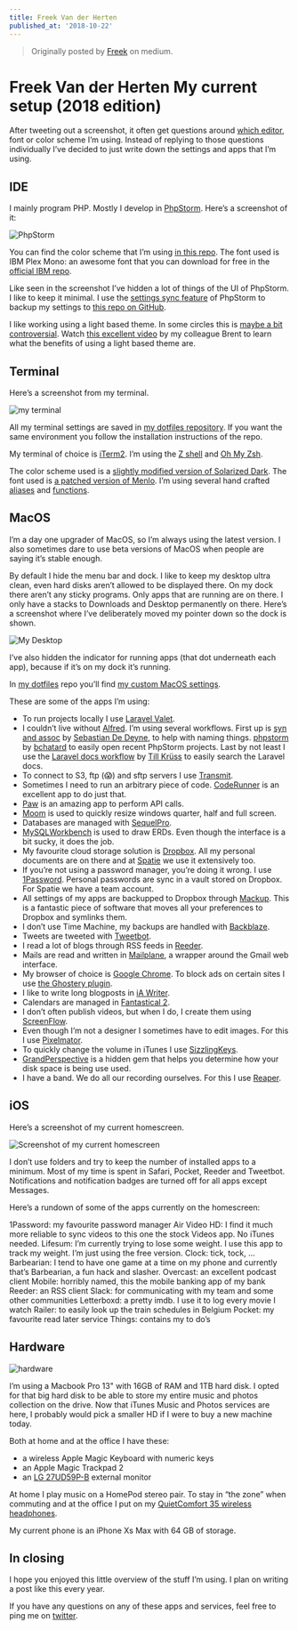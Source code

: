 ```yaml
---
title: Freek Van der Herten
published_at: '2018-10-22'
---
```


> Originally posted by [Freek](https://medium.com/@freekmurze/my-current-setup-2018-edition-700687fbc838) on medium.

# Freek Van der Herten My current setup (2018 edition)

After tweeting out a screenshot, it often get questions around [which editor](https://twitter.com/bashgeek/status/1053559280035491840), font or color scheme I’m using. Instead of replying to those questions individually I’ve decided to just write down the settings and apps that I’m using.

## IDE

I mainly program PHP. Mostly I develop in [PhpStorm](https://www.jetbrains.com/phpstorm). Here’s a screenshot of it:

![PhpStorm](images/ide.png)

You can find the color scheme that I’m using [in this repo](https://github.com/freekmurze/phpstorm-color-schemes). The font used is IBM Plex Mono: an awesome font that you can download for free in the [official IBM repo](https://github.com/IBM/plex/tree/master/IBM-Plex-Mono/fonts/complete/ttf).

Like seen in the screenshot I’ve hidden a lot of things of the UI of PhpStorm. I like to keep it minimal. I use the [settings sync feature](https://www.jetbrains.com/help/phpstorm/sharing-your-ide-settings.html#settings-repository) of PhpStorm to backup my settings to [this repo on GitHub](https://github.com/freekmurze/phpstorm-settings).

I like working using a light based theme. In some circles this is [maybe a bit controversial](https://twitter.com/Loruzzz/status/1053561991934214144). Watch [this excellent video](https://youtu.be/rDMI1dpNfdw?t=353) by my colleague Brent to learn what the benefits of using a light based theme are.

## Terminal

Here’s a screenshot from my terminal.

![my terminal](images/terminal.png)

All my terminal settings are saved in [my dotfiles repository](https://github.com/freekmurze/dotfiles). If you want the same environment you follow the installation instructions of the repo.

My terminal of choice is [iTerm2](https://www.iterm2.com/). I’m using the [Z shell](https://en.wikipedia.org/wiki/Z_shell) and [Oh My Zsh](https://ohmyz.sh/).

The color scheme used is a [slightly modified version of Solarized Dark](https://github.com/freekmurze/dotfiles/blob/master/misc/Solarized%20Dark%20Corrected.itermcolors). The font used is [a patched version of Menlo](https://github.com/freekmurze/dotfiles/blob/master/misc/Menlo-Powerline.otf). I’m using several hand crafted [aliases](https://github.com/freekmurze/dotfiles/blob/master/shell/.aliases) and [functions](https://github.com/freekmurze/dotfiles/blob/master/shell/.functions).

## MacOS

I’m a day one upgrader of MacOS, so I’m always using the latest version. I also sometimes dare to use beta versions of MacOS when people are saying it’s stable enough.

By default I hide the menu bar and dock. I like to keep my desktop ultra clean, even hard disks aren’t allowed to be displayed there. On my dock there aren’t any sticky programs. Only apps that are running are on there. I only have a stacks to Downloads and Desktop permanently on there. Here’s a screenshot where I’ve deliberately moved my pointer down so the dock is shown.

![My Desktop](images/desktop.png)

I’ve also hidden the indicator for running apps (that dot underneath each app), because if it’s on my dock it’s running.

In [my dotfiles](https://github.com/freekmurze/dotfiles) repo you’ll find [my custom MacOS settings](https://github.com/freekmurze/dotfiles/blob/master/macos/set-defaults.sh).

These are some of the apps I’m using:

* To run projects locally I use [Laravel Valet](https://laravel.com/docs/5.7/valet).
* I couldn’t live without [Alfred](https://www.alfredapp.com/). I’m using several workflows. First up is [syn and assoc](https://github.com/sebastiandedeyne/naming-things-alfred-workflow) by [Sebastian De Deyne](https://twitter.com/sebdedeyne), to help with naming things. [phpstorm](https://github.com/bchatard/jetbrains-alfred-workflow) by [bchatard](https://github.com/bchatard) to easily open recent PhpStorm projects. Last by not least I use the [Laravel docs workflow](https://github.com/tillkruss/alfred-laravel-docs) by [Till Krüss](https://twitter.com/tillkruss) to easily search the Laravel docs.
* To connect to S3, ftp (😱) and sftp servers I use [Transmit](https://panic.com/transmit/).
* Sometimes I need to run an arbitrary piece of code. [CodeRunner](https://coderunnerapp.com/) is an excellent app to do just that.
* [Paw](https://paw.cloud/) is an amazing app to perform API calls.
* [Moom](https://manytricks.com/moom/) is used to quickly resize windows quarter, half and full screen.
* Databases are managed with [SequelPro](https://sequelpro.com/).
* [MySQLWorkbench](https://www.mysql.com/products/workbench/) is used to draw ERDs. Even though the interface is a bit sucky, it does the job.
* My favourite cloud storage solution is [Dropbox](https://dropbox.com/). All my personal documents are on there and at [Spatie](https://spatie.be/) we use it extensively too.
* If you’re not using a password manager, you’re doing it wrong. I use [1Password](https://1password.com/). Personal passwords are sync in a vault stored on Dropbox. For Spatie we have a team account.
* All settings of my apps are backupped to Dropbox through [Mackup](https://github.com/lra/mackup). This is a fantastic piece of software that moves all your preferences to Dropbox and symlinks them.
* I don’t use Time Machine, my backups are handled with [Backblaze](https://www.backblaze.com/).
* Tweets are tweeted with [Tweetbot](https://tapbots.com/tweetbot/mac/).
* I read a lot of blogs through RSS feeds in [Reeder](http://reederapp.com/mac/).
* Mails are read and written in [Mailplane](https://mailplaneapp.com/), a wrapper around the Gmail web interface.
* My browser of choice is [Google Chrome](https://www.google.com/chrome/). To block ads on certain sites I use [the Ghostery plugin](https://www.ghostery.com/).
* I like to write long blogposts in [iA Writer](https://ia.net/writer).
* Calendars are managed in [Fantastical 2](https://flexibits.com/fantastical).
* I don’t often publish videos, but when I do, I create them using [ScreenFlow](https://www.telestream.net/screenflow/overview.htm).
* Even though I’m not a designer I sometimes have to edit images. For this I use [Pixelmator](https://www.pixelmator.com/pro/).
* To quickly change the volume in iTunes I use [SizzlingKeys](http://www.yellowmug.com/sizzlingkeys/).
* [GrandPerspective](http://grandperspectiv.sourceforge.net/) is a hidden gem that helps you determine how your disk space is being use used.
* I have a band. We do all our recording ourselves. For this I use [Reaper](https://www.reaper.fm/).

## iOS

Here’s a screenshot of my current homescreen.

![Screenshot of my current homescreen](images/homescreen.jpeg)

I don’t use folders and try to keep the number of installed apps to a minimum. Most of my time is spent in Safari, Pocket, Reeder and Tweetbot. Notifications and notification badges are turned off for all apps except Messages.

Here’s a rundown of some of the apps currently on the homescreen:

1Password: my favourite password manager
Air Video HD: I find it much more reliable to sync videos to this one the stock Videos app. No iTunes needed.
Lifesum: I’m currently trying to lose some weight. I use this app to track my weight. I’m just using the free version.
Clock: tick, tock, …
Barbearian: I tend to have one game at a time on my phone and currently that’s Barbearian, a fun hack and slasher.
Overcast: an excellent podcast client
Mobile: horribly named, this the mobile banking app of my bank
Reeder: an RSS client
Slack: for communicating with my team and some other communities
Letterboxd: a pretty imdb. I use it to log every movie I watch
Railer: to easily look up the train schedules in Belgium
Pocket: my favourite read later service
Things: contains my to do’s

## Hardware

![hardware](images/hardware.png)

I’m using a Macbook Pro 13" with 16GB of RAM and 1TB hard disk. I opted for that big hard disk to be able to store my entire music and photos collection on the drive. Now that iTunes Music and Photos services are here, I probably would pick a smaller HD if I were to buy a new machine today.

Both at home and at the office I have these:

* a wireless Apple Magic Keyboard with numeric keys
* an Apple Magic Trackpad 2
* an [LG 27UD59P-B](https://www.lg.com/ca_en/desktop-monitors/lg-27UD59P-B) external monitor

At home I play music on a HomePod stereo pair. To stay in “the zone” when commuting and at the office I put on my [QuietComfort 35 wireless headphones](https://www.bose.com/en_us/products/headphones/over_ear_headphones/quietcomfort-35-wireless-ii.html).

My current phone is an iPhone Xs Max with 64 GB of storage.

## In closing

I hope you enjoyed this little overview of the stuff I’m using. I plan on writing a post like this every year.

If you have any questions on any of these apps and services, feel free to ping me on [twitter](https://twitter.com/freekmurze).
